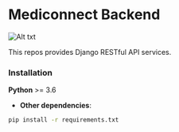 # Mediconnect Backend
![Alt txt](https://travis-ci.org/mediconnect/backend.svg?branch=develop)

This repos provides Django RESTful API services.

### Installation
__Python__ >= 3.6

* __Other dependencies__:
```bash
pip install -r requirements.txt
```

